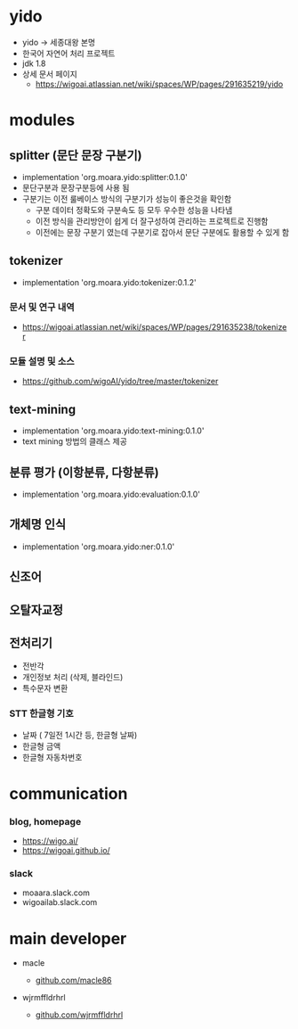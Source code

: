 # yido 
- yido -> 세종대왕 본명
- 한국어 자연어 처리 프로젝트
- jdk 1.8
- 상세 문서 페이지
    - https://wigoai.atlassian.net/wiki/spaces/WP/pages/291635219/yido
    
# modules
## splitter (문단 문장 구분기)
- implementation 'org.moara.yido:splitter:0.1.0'
- 문단구분과 문장구분등에 사용 됨
- 구분기는 이전 룰베이스 방식의 구분기가 성능이 좋은것을 확인함 
    - 구분 데이터 정확도와 구분속도 등 모두 우수한 성능을 나타냄
    - 이전 방식을 관리방안이 쉽게 더 잘구성하여 관리하는 프로젝트로 진행함
    - 이전에는 문장 구분기 였는데 구분기로 잡아서 문단 구분에도 활용할 수 있게 함

## tokenizer
 - implementation 'org.moara.yido:tokenizer:0.1.2'

### 문서 및 연구 내역
 - https://wigoai.atlassian.net/wiki/spaces/WP/pages/291635238/tokenizer
### 모듈 설명 및 소스
 - https://github.com/wigoAI/yido/tree/master/tokenizer 

## text-mining
 - implementation 'org.moara.yido:text-mining:0.1.0'
 - text mining 방법의 클래스 제공

## 분류 평가 (이항분류, 다항분류)
- implementation 'org.moara.yido:evaluation:0.1.0'

## 개체명 인식
 - implementation 'org.moara.yido:ner:0.1.0'

## 신조어

## 오탈자교정

## 전처리기
- 전반각
- 개인정보 처리 (삭제, 블라인드)
- 특수문자 변환

### STT 한글형 기호
- 날짜 ( 7일전 1시간 등, 한글형 날짜)
- 한글형 금액
- 한글형 자동차번호


# communication
### blog, homepage
 - https://wigo.ai/
 - https://wigoai.github.io/
 
### slack
 - moaara.slack.com
 - wigoailab.slack.com


# main developer
 - macle
    -  [github.com/macle86](https://github.com/macle86)
    
 - wjrmffldrhrl
    - [github.com/wjrmffldrhrl](https://github.com/wjrmffldrhrl)

